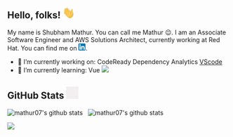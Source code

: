 ## Hello, folks! <img src="wave.gif" width="28">

My name is Shubham Mathur. You can call me Mathur :wink:.
I am an Associate Software Engineer and AWS Solutions Architect, currently working at Red Hat.
You can find me on [![LinkedIn][linkedinLogo]][1].

- 🔭 I’m currently working on: CodeReady Dependency Analytics [VScode](https://marketplace.visualstudio.com/items?itemName=redhat.fabric8-analytics) 
- 🌱 I’m currently learning: Vue <img src="https://vuejs.org/images/logo.png" width="12"> 

## GitHub Stats <img src="graph.gif" width="28"> 

<img src="https://github-readme-stats.vercel.app/api?username=mathur07&count_private=true&show_icons=true&theme=solarized-light" alt="mathur07's github stats" height="160"> &nbsp; <img src="https://github-readme-stats.vercel.app/api/top-langs?username=mathur07&&layout=compact&count_private=true&show_icons=true&theme=solarized-light" alt="mathur07's github stats" height="160">

<p align="left"> 
  <img src=https://komarev.com/ghpvc/?username=mathur07&color=brightgreen>
</p>
<!-- icons -->

[linkedinLogo]: linkedin.png

<!-- links to social media accounts -->
[1]: https://in.linkedin.com/in/mathur-shubham

<!--
- 👯 I’m looking to collaborate on ...
- 🤔 I’m looking for help with ...
- 💬 Ask me about ...
- 📫 How to reach me: ...
- ⚡ Fun fact: ...
-->
